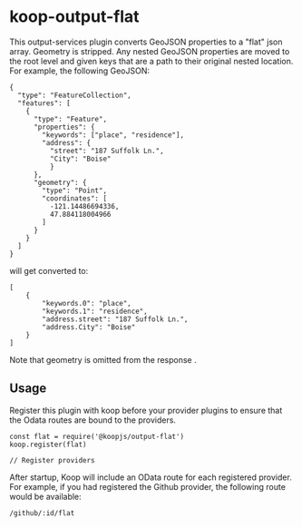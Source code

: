 # koop-output-flat
This output-services plugin converts GeoJSON properties to a "flat" json array.  Geometry is stripped. Any nested GeoJSON properties are moved to the root level and given keys that are a path to their original nested location. For example, the following GeoJSON:

```
{
  "type": "FeatureCollection",
  "features": [
    {
      "type": "Feature",
      "properties": {
        "keywords": ["place", "residence"],
        "address": {
          "street": "187 Suffolk Ln.",
          "City": "Boise"
          }
      },
      "geometry": {
        "type": "Point",
        "coordinates": [
          -121.14486694336,
          47.884118004966
        ]
      }
    }
  ]
}
```

will get converted to:

```
[
    {
        "keywords.0": "place",
        "keywords.1": "residence",
        "address.street": "187 Suffolk Ln.",
        "address.City": "Boise"
    }
]
```

Note that geometry is omitted from the response
.
## Usage

Register this plugin with koop before your provider plugins to ensure that the Odata routes are bound to the providers.

```
const flat = require('@koopjs/output-flat')
koop.register(flat)

// Register providers
```

After startup, Koop will include an OData route for each registered provider.  For example, if you had registered the Github provider, the following route would be available:

`/github/:id/flat`
